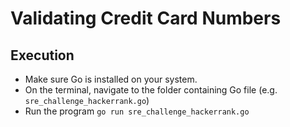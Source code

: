 # Validating Credit Card Numbers

## Execution

- Make sure Go is installed on your system.
- On the terminal, navigate to the folder containing Go file (e.g. `sre_challenge_hackerrank.go`)
- Run the program `go run sre_challenge_hackerrank.go`
